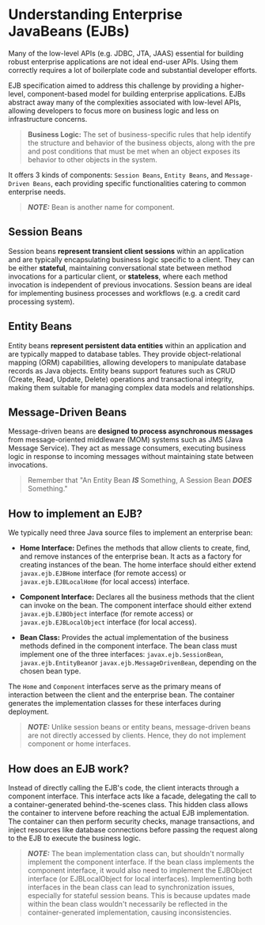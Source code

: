 # Understanding Enterprise JavaBeans (EJBs)

Many of the low-level APIs (e.g. JDBC, JTA, JAAS) essential for building robust enterprise applications are not ideal end-user APIs. Using them correctly requires a lot of boilerplate code and substantial developer efforts.

EJB specification aimed to address this challenge by providing a higher-level, component-based model for building enterprise applications. EJBs abstract away many of the complexities associated with low-level APIs, allowing developers to focus more on business logic and less on infrastructure concerns.

> **Business Logic:** The set of business-specific rules that help identify the structure and behavior of the business objects, along with the pre and post conditions that must be met when an object exposes its behavior to other objects in the system.

It offers 3 kinds of components: `Session Beans`, `Entity Beans`, and `Message-Driven Beans`, each providing specific functionalities catering to common enterprise needs.

> **_NOTE:_** Bean is another name for component.

## Session Beans

Session beans **represent transient client sessions** within an application and are typically encapsulating business logic specific to a client. They can be either **stateful**, maintaining conversational state between method invocations for a particular client, or **stateless**, where each method invocation is independent of previous invocations. Session beans are ideal for implementing business processes and workflows (e.g. a credit card processing system).

## Entity Beans

Entity beans **represent persistent data entities** within an application and are typically mapped to database tables. They provide object-relational mapping (ORM) capabilities, allowing developers to manipulate database records as Java objects. Entity beans support features such as CRUD (Create, Read, Update, Delete) operations and transactional integrity, making them suitable for managing complex data models and relationships.

## Message-Driven Beans

Message-driven beans are **designed to process asynchronous messages** from message-oriented middleware (MOM) systems such as JMS (Java Message Service). They act as message consumers, executing business logic in response to incoming messages without maintaining state between invocations.

> Remember that "An Entity Bean **_IS_** Something, A Session Bean **_DOES_** Something."

## How to implement an EJB?

We typically need three Java source files to implement an enterprise bean:

- **Home Interface:** Defines the methods that allow clients to create, find, and remove instances of the enterprise bean. It acts as a factory for creating instances of the bean. The home interface should either extend `javax.ejb.EJBHome` interface (for remote access) or `javax.ejb.EJBLocalHome` (for local access) interface.

- **Component Interface:** Declares all the business methods that the client can invoke on the bean. The component interface should either extend `javax.ejb.EJBObject` interface (for remote access) or `javax.ejb.EJBLocalObject` interface (for local access).

- **Bean Class:** Provides the actual implementation of the business methods defined in the component interface. The bean class must implement one of the three interfaces: `javax.ejb.SessionBean`, `javax.ejb.EntityBean`or `javax.ejb.MessageDrivenBean`, depending on the chosen bean type.

The `Home` and `Component` interfaces serve as the primary means of interaction between the client and the enterprise bean. The container generates the implementation classes for these interfaces during deployment.

> **_NOTE:_** Unlike session beans or entity beans, message-driven beans are not directly accessed by clients. Hence, they do not implement component or home interfaces.

## How does an EJB work?

Instead of directly calling the EJB's code, the client interacts through a component interface. This interface acts like a facade, delegating the call to a container-generated behind-the-scenes class. This hidden class allows the container to intervene before reaching the actual EJB implementation. The container can then perform security checks, manage transactions, and inject resources like database connections before passing the request along to the EJB to execute the business logic.

> **_NOTE:_** The bean implementation class can, but shouldn't normally implement the component interface. If the bean class implements the component interface, it would also need to implement the EJBObject interface (or EJBLocalObject for local interfaces). Implementing both interfaces in the bean class can lead to synchronization issues, especially for stateful session beans. This is because updates made within the bean class wouldn't necessarily be reflected in the container-generated implementation, causing inconsistencies.
